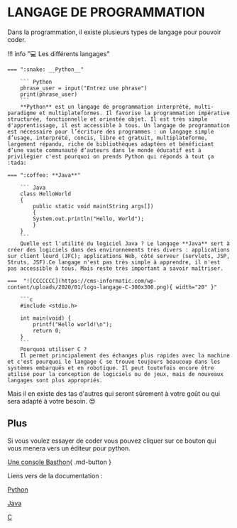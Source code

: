 # LANGAGE DE PROGRAMMATION

Dans la programmation, il existe plusieurs types de langage pour pouvoir coder.

!!! info ":computer: Les différents langages"

    === ":snake: __Python__"

        ``` Python
        phrase_user = input("Entrez une phrase")
        print(phrase_user)
        ```
        **Python** est un langage de programmation interprété, multi-paradigme et multiplateformes. Il favorise la programmation impérative structurée, fonctionnelle et orientée objet. Il est très simple d'apprentissage, il est accessible à tous. Un langage de programmation est nécessaire pour l’écriture des programmes : un langage simple d’usage, interprété, concis, libre et gratuit, multiplateforme, largement répandu, riche de bibliothèques adaptées et bénéficiant d’une vaste communauté d’auteurs dans le monde éducatif est à privilégier c'est pourquoi on prends Python qui réponds à tout ça  :tada:

    === ":coffee: **Java**"

        ``` Java
        class HelloWorld 
        { 
            public static void main(String args[]) 
            { 
            System.out.println("Hello, World"); 
            }
        }
        ```
        Quelle est l'utilité du logiciel Java ? Le langage **Java** sert à créer des logiciels dans des environnements très divers : applications sur client lourd (JFC); applications Web, côté serveur (servlets, JSP, Struts, JSF).Ce langage n'est pas très simple à apprendre, il n'est pas accessible à tous. Mais reste très important a savoir maîtriser.

    ===  "![CCCCCCC](https://cms-informatic.com/wp-content/uploads/2020/01/logo-langage-C-300x300.png){ width="20" }"

        ```c
        #include <stdio.h>

        int main(void) {
            printf("Hello world!\n");
            return 0;
        }
        ```
        Pourquoi utiliser C ?
        Il permet principalement des échanges plus rapides avec la machine et c'est pourquoi le langage C se trouve toujours beaucoup dans les systèmes embarqués et en robotique. Il peut toutefois encore être utilisé pour la conception de logiciels ou de jeux, mais de nouveaux langages sont plus appropriés.



Mais il en existe des tas d'autres qui seront sûrement à votre goût ou qui sera adapté à votre besoin. :heart_eyes:  


## Plus

Si vous voulez essayer de coder vous pouvez cliquer sur ce bouton qui vous menera vers un éditeur pour python.

[Une console Basthon](https://console.basthon.fr/){ .md-button }







Liens vers de la documentation : 

[Python](https://www.python.org/doc/)

[Java](https://docs.oracle.com/en/java/)

[C](https://www.learn-c.org/)